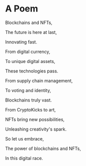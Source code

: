 # A Poem


Blockchains and NFTs,

The future is here at last,

Innovating fast.


From digital currency,

To unique digital assets,

These technologies pass.


From supply chain management,

To voting and identity,

Blockchains truly vast.


From CryptoKicks to art,

NFTs bring new possibilities,

Unleashing creativity's spark.


So let us embrace,

The power of blockchains and NFTs,

In this digital race.


